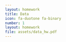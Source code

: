 ```yaml
---
layout: homework
title: Data
icon: fa-duotone fa-binary
number: 1
layout: homework
file: assets/data_hw.pdf
---
```

